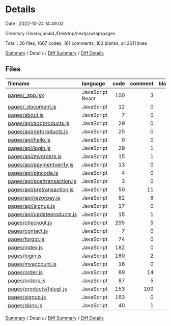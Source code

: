 # Details

Date : 2022-10-24 14:49:02

Directory /Users/junaid./Desktop/nextjs/wrap/pages

Total : 26 files,  1667 codes, 161 comments, 183 blanks, all 2011 lines

[Summary](results.md) / Details / [Diff Summary](diff.md) / [Diff Details](diff-details.md)

## Files
| filename | language | code | comment | blank | total |
| :--- | :--- | ---: | ---: | ---: | ---: |
| [pages/_app.jsx](/pages/_app.jsx) | JavaScript React | 100 | 3 | 10 | 113 |
| [pages/_document.js](/pages/_document.js) | JavaScript | 12 | 0 | 1 | 13 |
| [pages/about.js](/pages/about.js) | JavaScript | 7 | 0 | 2 | 9 |
| [pages/api/addproducts.js](/pages/api/addproducts.js) | JavaScript | 29 | 0 | 4 | 33 |
| [pages/api/getproducts.js](/pages/api/getproducts.js) | JavaScript | 25 | 0 | 5 | 30 |
| [pages/api/hello.js](/pages/api/hello.js) | JavaScript | 0 | 0 | 1 | 1 |
| [pages/api/login.js](/pages/api/login.js) | JavaScript | 29 | 1 | 5 | 35 |
| [pages/api/myorders.js](/pages/api/myorders.js) | JavaScript | 15 | 1 | 4 | 20 |
| [pages/api/paymentverify.js](/pages/api/paymentverify.js) | JavaScript | 13 | 0 | 5 | 18 |
| [pages/api/pincode.js](/pages/api/pincode.js) | JavaScript | 4 | 0 | 3 | 7 |
| [pages/api/posttransaction.js](/pages/api/posttransaction.js) | JavaScript | 3 | 0 | 0 | 3 |
| [pages/api/pretransaction.js](/pages/api/pretransaction.js) | JavaScript | 50 | 11 | 14 | 75 |
| [pages/api/razorpay.js](/pages/api/razorpay.js) | JavaScript | 82 | 8 | 11 | 101 |
| [pages/api/signup.js](/pages/api/signup.js) | JavaScript | 17 | 0 | 3 | 20 |
| [pages/api/updateproducts.js](/pages/api/updateproducts.js) | JavaScript | 15 | 1 | 3 | 19 |
| [pages/checkout.js](/pages/checkout.js) | JavaScript | 295 | 5 | 30 | 330 |
| [pages/contact.js](/pages/contact.js) | JavaScript | 7 | 0 | 2 | 9 |
| [pages/forgot.js](/pages/forgot.js) | JavaScript | 74 | 0 | 9 | 83 |
| [pages/index.js](/pages/index.js) | JavaScript | 182 | 0 | 7 | 189 |
| [pages/login.js](/pages/login.js) | JavaScript | 160 | 2 | 12 | 174 |
| [pages/myaccount.js](/pages/myaccount.js) | JavaScript | 16 | 0 | 2 | 18 |
| [pages/order.js](/pages/order.js) | JavaScript | 89 | 14 | 13 | 116 |
| [pages/orders.js](/pages/orders.js) | JavaScript | 87 | 5 | 12 | 104 |
| [pages/products/[slug].js](/pages/products/%5Bslug%5D.js) | JavaScript | 153 | 109 | 11 | 273 |
| [pages/signup.js](/pages/signup.js) | JavaScript | 163 | 0 | 9 | 172 |
| [pages/skins.js](/pages/skins.js) | JavaScript | 40 | 1 | 5 | 46 |

[Summary](results.md) / Details / [Diff Summary](diff.md) / [Diff Details](diff-details.md)